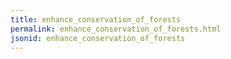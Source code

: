 ```yaml
---
title: enhance_conservation_of_forests
permalink: enhance_conservation_of_forests.html
jsonid: enhance_conservation_of_forests
---
```

